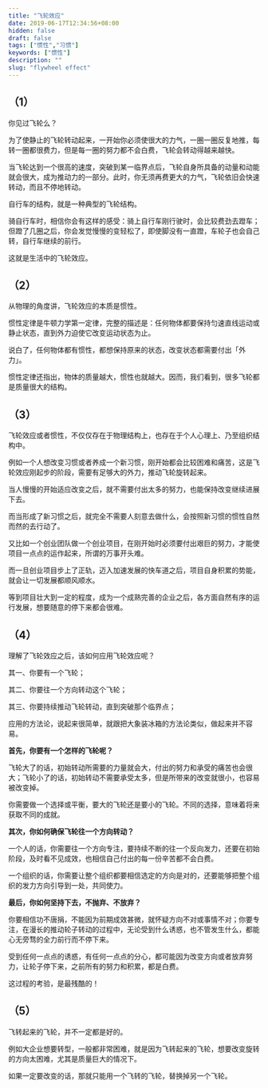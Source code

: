 ```yaml
---
title: "飞轮效应"
date: 2019-06-17T12:34:56+08:00
hidden: false
draft: false
tags: ["惯性","习惯"]
keywords: ["惯性"]
description: ""
slug: "flywheel effect"
---
```


## （1）

你见过飞轮么？

为了使静止的飞轮转动起来，一开始你必须使很大的力气，一圈一圈反复地推，每转一圈都很费力，但是每一圈的努力都不会白费，飞轮会转动得越来越快。

当飞轮达到一个很高的速度，突破到某一临界点后，飞轮自身所具备的动量和动能就会很大，成为推动力的一部分。此时，你无须再费更大的力气，飞轮依旧会快速转动，而且不停地转动。

<!--more-->

自行车的结构，就是一种典型的飞轮结构。

骑自行车时，相信你会有这样的感受：骑上自行车刚行驶时，会比较费劲去蹬车；但蹬了几圈之后，你会发觉慢慢的变轻松了，即使脚没有一直蹬，车轮子也会自己转，自行车继续的前行。

这就是生活中的飞轮效应。

## （2）

从物理的角度讲，飞轮效应的本质是惯性。

惯性定律是牛顿力学第一定律，完整的描述是：任何物体都要保持匀速直线运动或静止状态，直到外力迫使它改变运动状态为止。

说白了，任何物体都有惯性，都想保持原来的状态，改变状态都需要付出「外力」。

惯性定律还指出，物体的质量越大，惯性也就越大。因而，我们看到，很多飞轮都是质量很大的结构。

## （3）

飞轮效应或者惯性，不仅仅存在于物理结构上，也存在于个人心理上、乃至组织结构中。

例如一个人想改变习惯或者养成一个新习惯，刚开始都会比较困难和痛苦，这是飞轮效应刚起步的阶段，需要有足够大的外力，推动飞轮旋转起来。

当人慢慢的开始适应改变之后，就不需要付出太多的努力，也能保持改变继续进展下去。

而当形成了新习惯之后，就完全不需要人刻意去做什么，会按照新习惯的惯性自然而然的去行动了。

又比如一个创业团队做一个创业项目，在刚开始时必须要付出艰巨的努力，才能使项目一点点的运作起来，所谓的万事开头难。

而一旦创业项目步上了正轨，迈入加速发展的快车道之后，项目自身积累的势能，就会让一切发展都顺风顺水。

等到项目壮大到一定的程度，成为一个成熟完善的企业之后，各方面自然有序的运行发展，想要随意的停下来都会很难。

## （4）

理解了飞轮效应之后，该如何应用飞轮效应呢？

其一、你要有一个飞轮；

其二、你要往一个方向转动这个飞轮；

其三、你要持续推动飞轮转动，直到突破那个临界点；

应用的方法论，说起来很简单，就跟把大象装冰箱的方法论类似，做起来并不容易。

**首先，你要有一个怎样的飞轮呢？**

飞轮大了的话，初始转动所需要的力量就会大，付出的努力和承受的痛苦也会很大；飞轮小了的话，初始转动不需要承受太多，但是所带来的改变就很小，也容易被改变掉。

你需要做一个选择或平衡，要大的飞轮还是要小的飞轮。不同的选择，意味着将来获取不同的成就。

**其次，你如何确保飞轮往一个方向转动？**

一个人的话，你需要往一个方向专注，要持续不断的往一个反向发力，还要在初始阶段，及时看不见成效，也相信自己付出的每一份辛苦都不会白费。

一个组织的话，你需要让整个组织都要相信选定的方向是对的，还要能够把整个组织的发力方向引导到一处，共同使力。

**最后，你如何坚持下去，不抛弃、不放弃？**

你要相信功不唐捐，不能因为前期成效甚微，就怀疑方向不对或事情不对；你要专注，在漫长的推动轮子转动的过程中，无论受到什么诱惑，也不管发生什么，都能心无旁骛的全力前行而不停下来。

受到任何一点点的诱惑，有任何一点点的分心，都可能因为改变方向或者放弃努力，让轮子停下来，之前所有的努力和积累，都是白费。

这过程的考验，是最残酷的！

## （5）

飞转起来的飞轮，并不一定都是好的。

例如大企业想要转型，一般都非常困难，就是因为飞转起来的飞轮，想要改变旋转的方向太困难，尤其是质量巨大的情况下。

如果一定要改变的话，那就只能用一个飞转的飞轮，替换掉另一个飞轮。